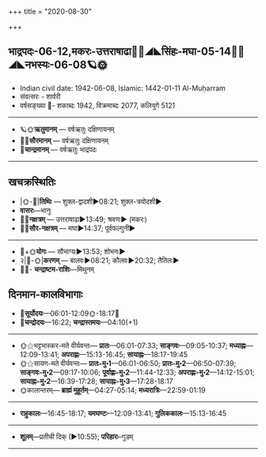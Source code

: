 +++
title = "2020-08-30"

+++
## भाद्रपदः-06-12,मकरः-उत्तराषाढा🌛🌌◢◣सिंहः-मघा-05-14🌌🌞◢◣नभस्यः-06-08🪐🌞
- Indian civil date: 1942-06-08, Islamic: 1442-01-11 Al-Muḥarram
- संवत्सरः - शार्वरी
- वर्षसङ्ख्या 🌛- शकाब्दः 1942, विक्रमाब्दः 2077, कलियुगे 5121
___________________
- 🪐🌞**ऋतुमानम्** — वर्षऋतुः दक्षिणायनम्
- 🌌🌞**सौरमानम्** — वर्षऋतुः दक्षिणायनम्
- 🌛**चान्द्रमानम्** — वर्षऋतुः भाद्रपदः
___________________


## खचक्रस्थितिः
- |🌞-🌛|**तिथिः** — शुक्ल-द्वादशी►08:21; शुक्ल-त्रयोदशी►  
- **वासरः**—भानुः  
- 🌌🌛**नक्षत्रम्** — उत्तराषाढा►13:49; श्रवणः► (मकरः)  
- 🌌🌞**सौर-नक्षत्रम्** — मघा►14:37; पूर्वफल्गुनी►  
___________________
- 🌛+🌞**योगः** — सौभाग्यः►13:53; शोभनः►  
- २|🌛-🌞|**करणम्** — बालवः►08:21; कौलवः►20:32; तैतिलः►  
- 🌌🌛- **चन्द्राष्टम-राशिः**—मिथुनम्  


## दिनमान-कालविभागाः
- 🌅**सूर्योदयः**—06:01-12:09🌞️-18:17🌇  
- 🌛**चन्द्रोदयः**—16:22; **चन्द्रास्तमयः**—04:10(+1)  
___________________
- 🌞⚝भट्टभास्कर-मते वीर्यवन्तः— **प्रातः**—06:01-07:33; **साङ्गवः**—09:05-10:37; **मध्याह्नः**—12:09-13:41; **अपराह्णः**—15:13-16:45; **सायाह्नः**—18:17-19:45  
- 🌞⚝सायण-मते वीर्यवन्तः— **प्रातः-मु॰1**—06:01-06:50; **प्रातः-मु॰2**—06:50-07:39; **साङ्गवः-मु॰2**—09:17-10:06; **पूर्वाह्णः-मु॰2**—11:44-12:33; **अपराह्णः-मु॰2**—14:12-15:01; **सायाह्नः-मु॰2**—16:39-17:28; **सायाह्नः-मु॰3**—17:28-18:17  
- 🌞कालान्तरम्— **ब्राह्मं मुहूर्तम्**—04:27-05:14; **मध्यरात्रिः**—22:59-01:19  
___________________
- **राहुकालः**—16:45-18:17; **यमघण्टः**—12:09-13:41; **गुलिककालः**—15:13-16:45  
___________________
- **शूलम्**—प्रतीची दिक् (►10:55); **परिहारः**–गुडम्  
___________________
